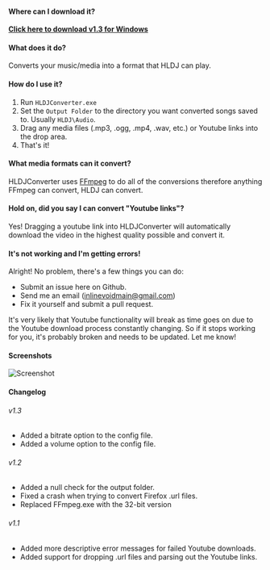 #### Where can I download it?
**[Click here to download v1.3 for Windows](https://github.com/inlinevoid/HLDJConverter/releases/download/1.3/HLDJC.1.3.Full.zip)**

#### What does it do?
Converts your music/media into a format that HLDJ can play.

#### How do I use it?
1. Run `HLDJConverter.exe`
2. Set the `Output Folder` to the directory you want converted songs saved to.  Usually `HLDJ\Audio`.
3. Drag any media files (.mp3, .ogg, .mp4, .wav, etc.) or Youtube links into the drop area.
4. That's it!

#### What media formats can it convert?
HLDJConverter uses [FFmpeg](https://www.ffmpeg.org/general.html#Audio-Codecs) to do all of the conversions therefore anything FFmpeg can convert, HLDJ can convert.

#### Hold on, did you say I can convert "Youtube links"?
Yes! Dragging a youtube link into HLDJConverter will automatically download the video in the highest quality possible and convert it.

#### It's not working and I'm getting errors!
Alright!  No problem, there's a few things you can do:
* Submit an issue here on Github.
* Send me an email (inlinevoidmain@gmail.com)
* Fix it yourself and submit a pull request.

It's very likely that Youtube functionality will break as time goes on due to the Youtube download process constantly changing.  So if it stops working for you, it's probably broken and needs to be updated.  Let me know!

#### Screenshots
![Screenshot](http://i.imgur.com/h77YRC9.png)

#### Changelog
###### v1.3
- Added a bitrate option to the config file.
- Added a volume option to the config file.

###### v1.2
- Added a null check for the output folder.
- Fixed a crash when trying to convert Firefox .url files.
- Replaced FFmpeg.exe with the 32-bit version

###### v1.1
- Added more descriptive error messages for failed Youtube downloads.
- Added support for dropping .url files and parsing out the Youtube links.
